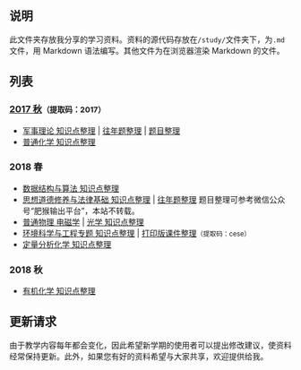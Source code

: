 ## 说明
此文件夹存放我分享的学习资料。资料的源代码存放在`/study/`文件夹下，为`.md`文件，用 Markdown 语法编写。其他文件为在浏览器渲染 Markdown 的文件。

## 列表
### [2017 秋](https://pan.baidu.com/s/1ok15y4M5-e8fDh7sMHuXug)<small>（提取码：2017）</small>
* [军事理论 知识点整理](/军事理论-知识点整理) &#124; [往年题整理](/军事理论-往年题整理) &#124; [题目整理](/军事理论-题目整理)
* [普通化学 知识点整理](/普通化学-知识点整理)

### 2018 春
* [数据结构与算法 知识点整理](/数据结构与算法-知识点整理)
* [思想道德修养与法律基础 知识点整理](/思想道德修养与法律基础-知识点整理) &#124; [往年题整理](/思想道德修养与法律基础-往年题整理) <ref>题目整理可参考微信公众号“肥猴输出平台”，本站不转载。</ref>
* [普通物理 电磁学](/普通物理-电磁学-知识点整理) &#124; [光学 知识点整理](/普通物理-光学-知识点整理)
* [环境科学与工程专题 知识点整理](/环境科学与工程专题-知识点整理) &#124; [打印版课件整理](https://pan.baidu.com/s/1XOFhe1KqlSxUpwM367d5Kw)<small>（提取码：cese）</small>
* [定量分析化学 知识点整理](/定量分析化学-知识点整理)

### 2018 秋
* [有机化学 知识点整理](/有机化学-知识点整理)

## 更新请求
由于教学内容每年都会变化，因此希望新学期的使用者可以提出修改建议，使资料经常保持更新。此外，如果您有好的资料希望与大家共享，欢迎提供给我。